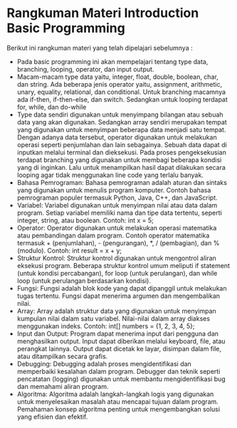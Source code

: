 # Rangkuman Materi Introduction Basic Programming

Berikut ini rangkuman materi yang telah dipelajari sebelumnya :

* Pada basic programming ini akan mempelajari tentang type data, branching, looping, operator, dan input output.
* Macam-macam type data yaitu, integer, float, double, boolean, char, dan string. Ada beberapa jenis operator yaitu, assignment, arithmetic, unary, equality, relational, dan conditional. Untuk branching macamnya ada if-then, if-then-else, dan switch. Sedangkan untuk looping terdapat for, while, dan do-while
* Type data sendiri digunakan untuk menyimpang bilangan atau sebuah data yang akan digunakan. Sedangkan array sendiri merupakan tempat yang digunakan untuk menyimpan beberapa data menjadi satu tempat. Dengan adanya data tersebut, operator digunakan untuk melakukan operasi seperti penjumlahan dan lain sebagainya. Sebuah data dapat di inputkan melalui terminal dan dieksekusi. Pada proses pengeksekusian terdapat branching yang digunakan untuk membagi beberapa kondisi yang di inginkan. Lalu untuk menampilkan hasil dapat dilakukan secara looping agar tidak menggunakan line code yang terlalu banyak.
* Bahasa Pemrograman: Bahasa pemrograman adalah aturan dan sintaks yang digunakan untuk menulis program komputer. Contoh bahasa pemrograman populer termasuk Python, Java, C++, dan JavaScript.
* Variabel: Variabel digunakan untuk menyimpan nilai atau data dalam program. Setiap variabel memiliki nama dan tipe data tertentu, seperti integer, string, atau boolean. Contoh: int x = 5;
* Operator: Operator digunakan untuk melakukan operasi matematika atau pembandingan dalam program. Contoh operator matematika termasuk + (penjumlahan), - (pengurangan), *, / (pembagian), dan % (modulo). Contoh: int result = x + y;
* Struktur Kontrol: Struktur kontrol digunakan untuk mengontrol aliran eksekusi program. Beberapa struktur kontrol umum meliputi if statement (untuk kondisi percabangan), for loop (untuk perulangan), dan while loop (untuk perulangan berdasarkan kondisi).
* Fungsi: Fungsi adalah blok kode yang dapat dipanggil untuk melakukan tugas tertentu. Fungsi dapat menerima argumen dan mengembalikan nilai. 
* Array: Array adalah struktur data yang digunakan untuk menyimpan kumpulan nilai dalam satu variabel. Nilai-nilai dalam array diakses menggunakan indeks. Contoh: int[] numbers = {1, 2, 3, 4, 5};
* Input dan Output: Program dapat menerima input dari pengguna dan menghasilkan output. Input dapat diberikan melalui keyboard, file, atau perangkat lainnya. Output dapat dicetak ke layar, disimpan dalam file, atau ditampilkan secara grafis.
* Debugging: Debugging adalah proses mengidentifikasi dan memperbaiki kesalahan dalam program. Debugger dan teknik seperti pencatatan (logging) digunakan untuk membantu mengidentifikasi bug dan memahami aliran program.
* Algoritma: Algoritma adalah langkah-langkah logis yang digunakan untuk menyelesaikan masalah atau mencapai tujuan dalam program. Pemahaman konsep algoritma penting untuk mengembangkan solusi yang efisien dan efektif.
